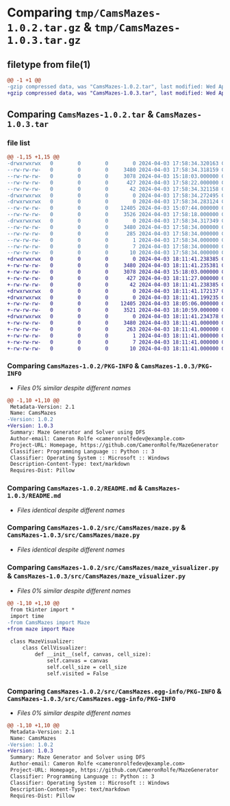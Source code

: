 # Comparing `tmp/CamsMazes-1.0.2.tar.gz` & `tmp/CamsMazes-1.0.3.tar.gz`

## filetype from file(1)

```diff
@@ -1 +1 @@
-gzip compressed data, was "CamsMazes-1.0.2.tar", last modified: Wed Apr  3 17:58:34 2024, max compression
+gzip compressed data, was "CamsMazes-1.0.3.tar", last modified: Wed Apr  3 18:11:41 2024, max compression
```

## Comparing `CamsMazes-1.0.2.tar` & `CamsMazes-1.0.3.tar`

### file list

```diff
@@ -1,15 +1,15 @@
-drwxrwxrwx   0        0        0        0 2024-04-03 17:58:34.320163 CamsMazes-1.0.2/
--rw-rw-rw-   0        0        0     3480 2024-04-03 17:58:34.318159 CamsMazes-1.0.2/PKG-INFO
--rw-rw-rw-   0        0        0     3078 2024-04-03 15:18:03.000000 CamsMazes-1.0.2/README.md
--rw-rw-rw-   0        0        0      427 2024-04-03 17:58:22.000000 CamsMazes-1.0.2/pyproject.toml
--rw-rw-rw-   0        0        0       42 2024-04-03 17:58:34.321158 CamsMazes-1.0.2/setup.cfg
-drwxrwxrwx   0        0        0        0 2024-04-03 17:58:34.272495 CamsMazes-1.0.2/src/
-drwxrwxrwx   0        0        0        0 2024-04-03 17:58:34.283124 CamsMazes-1.0.2/src/CamsMazes/
--rw-rw-rw-   0        0        0    12405 2024-04-03 15:07:44.000000 CamsMazes-1.0.2/src/CamsMazes/maze.py
--rw-rw-rw-   0        0        0     3526 2024-04-03 17:58:18.000000 CamsMazes-1.0.2/src/CamsMazes/maze_visualizer.py
-drwxrwxrwx   0        0        0        0 2024-04-03 17:58:34.317349 CamsMazes-1.0.2/src/CamsMazes.egg-info/
--rw-rw-rw-   0        0        0     3480 2024-04-03 17:58:34.000000 CamsMazes-1.0.2/src/CamsMazes.egg-info/PKG-INFO
--rw-rw-rw-   0        0        0      285 2024-04-03 17:58:34.000000 CamsMazes-1.0.2/src/CamsMazes.egg-info/SOURCES.txt
--rw-rw-rw-   0        0        0        1 2024-04-03 17:58:34.000000 CamsMazes-1.0.2/src/CamsMazes.egg-info/dependency_links.txt
--rw-rw-rw-   0        0        0        7 2024-04-03 17:58:34.000000 CamsMazes-1.0.2/src/CamsMazes.egg-info/requires.txt
--rw-rw-rw-   0        0        0       10 2024-04-03 17:58:34.000000 CamsMazes-1.0.2/src/CamsMazes.egg-info/top_level.txt
+drwxrwxrwx   0        0        0        0 2024-04-03 18:11:41.238385 CamsMazes-1.0.3/
+-rw-rw-rw-   0        0        0     3480 2024-04-03 18:11:41.235381 CamsMazes-1.0.3/PKG-INFO
+-rw-rw-rw-   0        0        0     3078 2024-04-03 15:18:03.000000 CamsMazes-1.0.3/README.md
+-rw-rw-rw-   0        0        0      427 2024-04-03 18:11:27.000000 CamsMazes-1.0.3/pyproject.toml
+-rw-rw-rw-   0        0        0       42 2024-04-03 18:11:41.238385 CamsMazes-1.0.3/setup.cfg
+drwxrwxrwx   0        0        0        0 2024-04-03 18:11:41.172137 CamsMazes-1.0.3/src/
+drwxrwxrwx   0        0        0        0 2024-04-03 18:11:41.199235 CamsMazes-1.0.3/src/CamsMazes/
+-rw-rw-rw-   0        0        0    12405 2024-04-03 18:05:06.000000 CamsMazes-1.0.3/src/CamsMazes/maze.py
+-rw-rw-rw-   0        0        0     3521 2024-04-03 18:10:59.000000 CamsMazes-1.0.3/src/CamsMazes/maze_visualizer.py
+drwxrwxrwx   0        0        0        0 2024-04-03 18:11:41.234378 CamsMazes-1.0.3/src/CamsMazes.egg-info/
+-rw-rw-rw-   0        0        0     3480 2024-04-03 18:11:41.000000 CamsMazes-1.0.3/src/CamsMazes.egg-info/PKG-INFO
+-rw-rw-rw-   0        0        0      263 2024-04-03 18:11:41.000000 CamsMazes-1.0.3/src/CamsMazes.egg-info/SOURCES.txt
+-rw-rw-rw-   0        0        0        1 2024-04-03 18:11:41.000000 CamsMazes-1.0.3/src/CamsMazes.egg-info/dependency_links.txt
+-rw-rw-rw-   0        0        0        7 2024-04-03 18:11:41.000000 CamsMazes-1.0.3/src/CamsMazes.egg-info/requires.txt
+-rw-rw-rw-   0        0        0       10 2024-04-03 18:11:41.000000 CamsMazes-1.0.3/src/CamsMazes.egg-info/top_level.txt
```

### Comparing `CamsMazes-1.0.2/PKG-INFO` & `CamsMazes-1.0.3/PKG-INFO`

 * *Files 0% similar despite different names*

```diff
@@ -1,10 +1,10 @@
 Metadata-Version: 2.1
 Name: CamsMazes
-Version: 1.0.2
+Version: 1.0.3
 Summary: Maze Generator and Solver using DFS
 Author-email: Cameron Rolfe <cameronrolfedev@example.com>
 Project-URL: Homepage, https://github.com/CameronRolfe/MazeGenerator
 Classifier: Programming Language :: Python :: 3
 Classifier: Operating System :: Microsoft :: Windows
 Description-Content-Type: text/markdown
 Requires-Dist: Pillow
```

### Comparing `CamsMazes-1.0.2/README.md` & `CamsMazes-1.0.3/README.md`

 * *Files identical despite different names*

### Comparing `CamsMazes-1.0.2/src/CamsMazes/maze.py` & `CamsMazes-1.0.3/src/CamsMazes/maze.py`

 * *Files identical despite different names*

### Comparing `CamsMazes-1.0.2/src/CamsMazes/maze_visualizer.py` & `CamsMazes-1.0.3/src/CamsMazes/maze_visualizer.py`

 * *Files 0% similar despite different names*

```diff
@@ -1,10 +1,10 @@
 from tkinter import *
 import time
-from CamsMazes import Maze
+from maze import Maze
 
 class MazeVisualizer:
     class CellVisualizer:
         def __init__(self, canvas, cell_size):
             self.canvas = canvas
             self.cell_size = cell_size
             self.visited = False
```

### Comparing `CamsMazes-1.0.2/src/CamsMazes.egg-info/PKG-INFO` & `CamsMazes-1.0.3/src/CamsMazes.egg-info/PKG-INFO`

 * *Files 0% similar despite different names*

```diff
@@ -1,10 +1,10 @@
 Metadata-Version: 2.1
 Name: CamsMazes
-Version: 1.0.2
+Version: 1.0.3
 Summary: Maze Generator and Solver using DFS
 Author-email: Cameron Rolfe <cameronrolfedev@example.com>
 Project-URL: Homepage, https://github.com/CameronRolfe/MazeGenerator
 Classifier: Programming Language :: Python :: 3
 Classifier: Operating System :: Microsoft :: Windows
 Description-Content-Type: text/markdown
 Requires-Dist: Pillow
```

